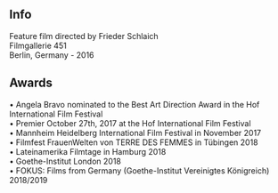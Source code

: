 ## Info
Feature film directed by Frieder Schlaich  
Filmgallerie 451  
Berlin, Germany - 2016

## Awards
&bull; Angela Bravo nominated to the Best Art Direction Award in the Hof International Film Festival  
&bull; Premier October 27th, 2017 at the Hof International Film Festival  
&bull; Mannheim Heidelberg International Film Festival in November 2017  
&bull; Filmfest FrauenWelten von TERRE DES FEMMES in Tübingen 2018  
&bull; Lateinamerika Filmtage in Hamburg 2018  
&bull; Goethe-Institut London 2018  
&bull; FOKUS: Films from Germany (Goethe-Institut Vereinigtes Königreich) 2018/2019
